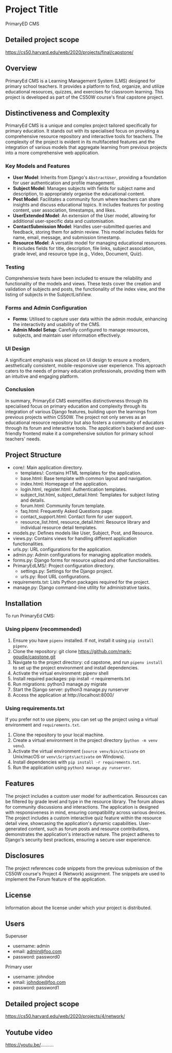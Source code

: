 # Project Title

PrimaryED CMS

## Detailed project scope

https://cs50.harvard.edu/web/2020/projects/final/capstone/

## Overview

PrimaryEd CMS is a Learning Management System (LMS) designed for primary school teachers. It provides a platform to find, organize, and utilize educational resources, quizzes, and exercises for classroom learning. This project is developed as part of the CS50W course's final capstone project.

## Distinctiveness and Complexity

PrimaryEd CMS is a unique and complex project tailored specifically for primary education. It stands out with its specialised focus on providing a comprehensive resource repository and interactive tools for teachers. The complexity of the project is evident in its multifaceted features and the integration of various models that aggregate learning from previous projects into a more comprehensive web application.

### Key Models and Features

- **User Model**: Inherits from Django's `AbstractUser`, providing a foundation for user authentication and profile management.
- **Subject Model**: Manages subjects with fields for subject name and description, to appropriately organise the educational content.
- **Post Model**: Facilitates a community forum where teachers can share insights and discuss educational topics. It includes features for posting content, user association, timestamps, and likes.
- **UserExtended Model**: An extension of the User model, allowing for additional user-specific data and customisation.
- **ContactSubmission Model**: Handles user-submitted queries and feedback, storing them for admin review. This model includes fields for name, email, message, and submission timestamp.
- **Resource Model**: A versatile model for managing educational resources. It includes fields for title, description, file links, subject association, grade level, and resource type (e.g., Video, Document, Quiz).

### Testing

Comprehensive tests have been included to ensure the reliability and functionality of the models and views. These tests cover the creation and validation of subjects and posts, the functionality of the index view, and the listing of subjects in the SubjectListView.

### Forms and Admin Configuration

- **Forms**: Utilised to capture user data within the admin module, enhancing the interactivity and usability of the CMS.
- **Admin Model Setup**: Carefully configured to manage resources, subjects, and maintain user information effectively.

### UI Design

A significant emphasis was placed on UI design to ensure a modern, aesthetically consistent, mobile-responsive user experience. This approach caters to the needs of primary education professionals, providing them with an intuitive and engaging platform.

### Conclusion

In summary, PrimaryEd CMS exemplifies distinctiveness through its specialised focus on primary education and complexity through its integration of various Django features, building upon the learnings from previous projects within CS50W. The project not only serves as an educational resource repository but also fosters a community of educators through its forum and interactive tools. The application's backend and user-friendly frontend make it a comprehensive solution for primary school teachers' needs.

## Project Structure

- core/: Main application directory.
  - templates/: Contains HTML templates for the application.
  - base.html: Base template with common layout and navigation.
  - index.html: Homepage of the application.
  - login.html, register.html: Authentication templates.
  - subject_list.html, subject_detail.html: Templates for subject listing and details.
  - forum.html: Community forum template.
  - faq.html: Frequently Asked Questions page.
  - contact_support.html: Contact form for user support.
  - resource_list.html, resource_detail.html: Resource library and individual resource detail templates.
- models.py: Defines models like User, Subject, Post, and Resource.
- views.py: Contains views for handling different application functionalities.
- urls.py: URL configurations for the application.
- admin.py: Admin configurations for managing application models.
- forms.py: Django forms for resource upload and other functionalities.
- PrimaryEdLMS/: Project configuration directory.
  - settings.py: Settings for the Django project.
  - urls.py: Root URL configurations.
- requirements.txt: Lists Python packages required for the project.
- manage.py: Django command-line utility for administrative tasks.

## Installation

To run PrimaryEd CMS:

### Using pipenv (recommended)

1.  Ensure you have `pipenv` installed. If not, install it using `pip install pipenv`.
2.  Clone the repository: git clone https://github.com/mark-goudie/capstone.git
3.  Navigate to the project directory: cd capstone, and run `pipenv install` to set up the project environment and install dependencies.
4.  Activate the virtual environment: pipenv shell
5.  Install required packages: pip install -r requirements.txt
6.  Run migrations: python3 manage.py migrate
7.  Start the Django server: python3 manage.py runserver
8.  Access the application at http://localhost:8000/

### Using requirements.txt

If you prefer not to use pipenv, you can set up the project using a virtual environment and `requirements.txt`.

1. Clone the repository to your local machine.
2. Create a virtual environment in the project directory (`python -m venv venv`).
3. Activate the virtual environment (`source venv/bin/activate` on Unix/macOS or `venv\Scripts\activate` on Windows).
4. Install dependencies with `pip install -r requirements.txt`.
5. Run the application using `python3 manage.py runserver`.

## Features

The project includes a custom user model for authentication.
Resources can be filtered by grade level and type in the resource library.
The forum allows for community discussions and interactions.
The application is designed with responsiveness in mind, ensuring compatibility across various devices.
The project includes a custom interactive quiz feature within the resource detail view, showcasing the application's dynamic capabilities.
User-generated content, such as forum posts and resource contributions, demonstrates the application's interactive nature.
The project adheres to Django's security best practices, ensuring a secure user experience.

## Disclosures

The project references code snippets from the previous submission of the CS50W course's Project 4 (Network) assignment. The snippets are used to implement the Forum feature of the application.

## License

Information about the license under which your project is distributed.

## Users

Superuser

- username: admin
- email: admin@foo.com
- password: password0

Primary user

- username: johndoe
- email: johndoe@foo.com
- password: password1

## Detailed project scope

https://cs50.harvard.edu/web/2020/projects/4/network/

## Youtube video

https://youtu.be/..........
